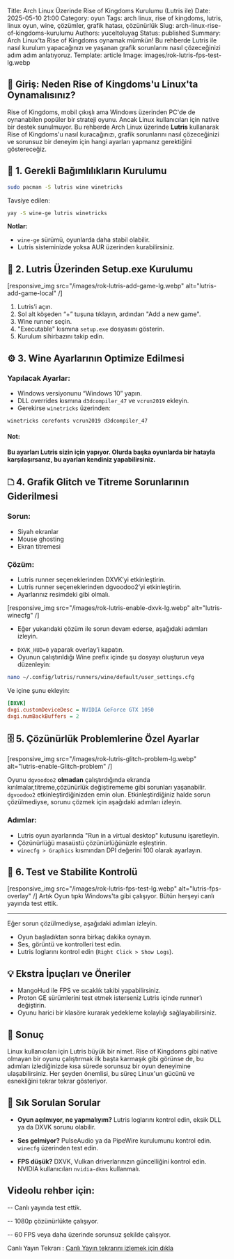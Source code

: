Title: Arch Linux Üzerinde Rise of Kingdoms Kurulumu (Lutris ile)
Date: 2025-05-10 21:00
Category: oyun
Tags: arch linux, rise of kingdoms, lutris, linux oyun, wine, çözümler, grafik hatası, çözünürlük
Slug: arch-linux-rise-of-kingdoms-kurulumu
Authors: yuceltoluyag
Status: published
Summary: Arch Linux'ta Rise of Kingdoms oynamak mümkün! Bu rehberde Lutris ile nasıl kurulum yapacağınızı ve yaşanan grafik sorunlarını nasıl çözeceğinizi adım adım anlatıyoruz.
Template: article
Image: images/rok-lutris-fps-test-lg.webp

## 🧐 Giriş: Neden Rise of Kingdoms'u Linux'ta Oynamalısınız?

Rise of Kingdoms, mobil çıkışlı ama Windows üzerinden PC'de de oynanabilen popüler bir strateji oyunu. Ancak Linux kullanıcıları için native bir destek sunulmuyor. Bu rehberde Arch Linux üzerinde **Lutris** kullanarak Rise of Kingdoms'u nasıl kuracağınızı, grafik sorunlarını nasıl çözeceğinizi ve sorunsuz bir deneyim için hangi ayarları yapmanız gerektiğini göstereceğiz.



## 🔧 1. Gerekli Bağımlılıkların Kurulumu



```bash
sudo pacman -S lutris wine winetricks
```

Tavsiye edilen:

```bash
yay -S wine-ge lutris winetricks
```

**Notlar:**

* `wine-ge` sürümü, oyunlarda daha stabil olabilir.
* Lutris sisteminizde yoksa AUR üzerinden kurabilirsiniz.

## 📀 2. Lutris Üzerinden Setup.exe Kurulumu



[responsive_img src="/images/rok-lutris-add-game-lg.webp" alt="lutris-add-game-local" /]



1. Lutris’i açın.
2. Sol alt köşeden “+” tuşuna tıklayın, ardından "Add a new game".
3. Wine runner seçin.
4. "Executable" kısmına `setup.exe` dosyasını gösterin.
5. Kurulum sihirbazını takip edin.

## ⚙️ 3. Wine Ayarlarının Optimize Edilmesi



### Yapılacak Ayarlar:

* Windows versiyonunu “Windows 10” yapın.
* DLL overrides kısmına `d3dcompiler_47` ve `vcrun2019` ekleyin.
* Gerekirse `winetricks` üzerinden:

```bash
winetricks corefonts vcrun2019 d3dcompiler_47
```

<div role="alert" class="alert alert-warning alert-soft">
<iconify-icon icon="line-md:account-alert-loop" width="24" height="24"></iconify-icon>
  <h4>Not:</h4>
<p>
    <strong>Bu ayarları Lutris sizin için yapıyor. Olurda başka oyunlarda bir hatayla karşılaşırsanız, bu ayarları kendiniz yapabilirsiniz.</strong>
</p>
</div>

## 🗅️ 4. Grafik Glitch ve Titreme Sorunlarının Giderilmesi

### Sorun:

* Siyah ekranlar
* Mouse ghosting
* Ekran titremesi

### Çözüm:

* Lutris runner seçeneklerinden DXVK’yi etkinleştirin.
* Lutris runner seçeneklerinden dgvoodoo2’yi etkinleştirin.
* Ayarlarınız resimdeki gibi olmalı.

[responsive_img src="/images/rok-lutris-enable-dxvk-lg.webp" alt="lutris-winecfg" /]

 
- Eğer yukarıdaki çözüm ile sorun devam ederse, aşağıdaki adımları izleyin.

* `DXVK_HUD=0` yaparak overlay’i kapatın.
* Oyunun çalıştırıldığı Wine prefix içinde şu dosyayı oluşturun veya düzenleyin:

```bash
nano ~/.config/lutris/runners/wine/default/user_settings.cfg
```

Ve içine şunu ekleyin:

```ini
[DXVK]
dxgi.customDeviceDesc = NVIDIA GeForce GTX 1050
dxgi.numBackBuffers = 2
```

## 🗄️ 5. Çözünürlük Problemlerine Özel Ayarlar

[responsive_img src="/images/rok-lutris-glitch-problem-lg.webp" alt="lutris-enable-Glitch-problem" /]

Oyunu `dgvoodoo2`  **olmadan** çalıştırdığında ekranda kırılmalar,titreme,çözünürlük değiştirememe gibi sorunları yaşanabilir. `dgvoodoo2` etkinleştirdiğinizden emin olun. Etkinleştirdiğiniz halde sorun çözülmediyse, sorunu çözmek için aşağıdaki adımları izleyin.

### Adımlar:

* Lutris oyun ayarlarında "Run in a virtual desktop" kutusunu işaretleyin.
* Çözünürlüğü masaüstü çözünürlüğünüzle eşleştirin.
* `winecfg > Graphics` kısmından DPI değerini 100 olarak ayarlayın.

## 🥺 6. Test ve Stabilite Kontrolü



[responsive_img src="/images/rok-lutris-fps-test-lg.webp" alt="lutris-fps-overlay" /] Artık Oyun tıpkı Windows'ta gibi çalışıyor. Bütün herşeyi canlı yayında test ettik.

--- 

Eğer sorun çözülmediyse, aşağıdaki adımları izleyin.

* Oyun başladıktan sonra birkaç dakika oynayın.
* Ses, görüntü ve kontrolleri test edin.
* Lutris loglarını kontrol edin (`Right Click > Show Logs`).

## 💡 Ekstra İpuçları ve Öneriler

* MangoHud ile FPS ve sıcaklık takibi yapabilirsiniz.
* Proton GE sürümlerini test etmek isterseniz Lutris içinde runner’ı değiştirin.
* Oyunu harici bir klasöre kurarak yedekleme kolaylığı sağlayabilirsiniz.

## 📌 Sonuç

 Linux kullanıcıları için Lutris büyük bir nimet. Rise of Kingdoms gibi native olmayan bir oyunu çalıştırmak ilk başta karmaşık gibi görünse de, bu adımları izlediğinizde kısa sürede sorunsuz bir oyun deneyimine ulaşabilirsiniz. Her şeyden önemlisi, bu süreç Linux'un gücünü ve esnekliğini tekrar tekrar gösteriyor.

## 📣 Sık Sorulan Sorular

* **Oyun açılmıyor, ne yapmalıyım?**
  Lutris loglarını kontrol edin, eksik DLL ya da DXVK sorunu olabilir.

* **Ses gelmiyor?**
  PulseAudio ya da PipeWire kurulumunu kontrol edin. `winecfg` üzerinden test edin.

* **FPS düşük?**
  DXVK, Vulkan driverlarınızın güncelliğini kontrol edin. NVIDIA kullanıcıları `nvidia-dkms` kullanmalı.

## Videolu rehber için:
<script type="module" src="https://cdn.jsdelivr.net/npm/@justinribeiro/lite-youtube@1/lite-youtube.min.js"></script>

<lite-youtube videoid="u-_21BAuPlc"></lite-youtube>

-- Canlı yayında test ettik.

-- 1080p çözünürlükte çalışıyor.

-- 60 FPS veya daha üzerinde sorunsuz şekilde çalışıyor.

Canlı Yayın Tekrarı : [Canlı Yayın tekrarını izlemek için dıkla](https://kick.com/babapy/videos/2063d6f8-eba5-44af-8877-2ba34dd2d9c9)

